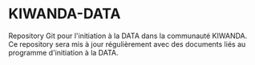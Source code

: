 # KIWANDA-DATA
Repository Git pour l'initiation à la DATA dans la communauté KIWANDA.<br>
Ce repository sera mis à jour régulièrement avec des documents liés au programme d'initiation à la DATA.
